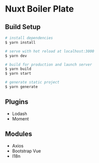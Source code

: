 # Nuxt Boiler Plate

## Build Setup

```bash
# install dependencies
$ yarn install

# serve with hot reload at localhost:3000
$ yarn dev

# build for production and launch server
$ yarn build
$ yarn start

# generate static project
$ yarn generate
```

## Plugins

- Lodash
- Moment

## Modules

- Axios
- Bootstrap Vue
- I18n